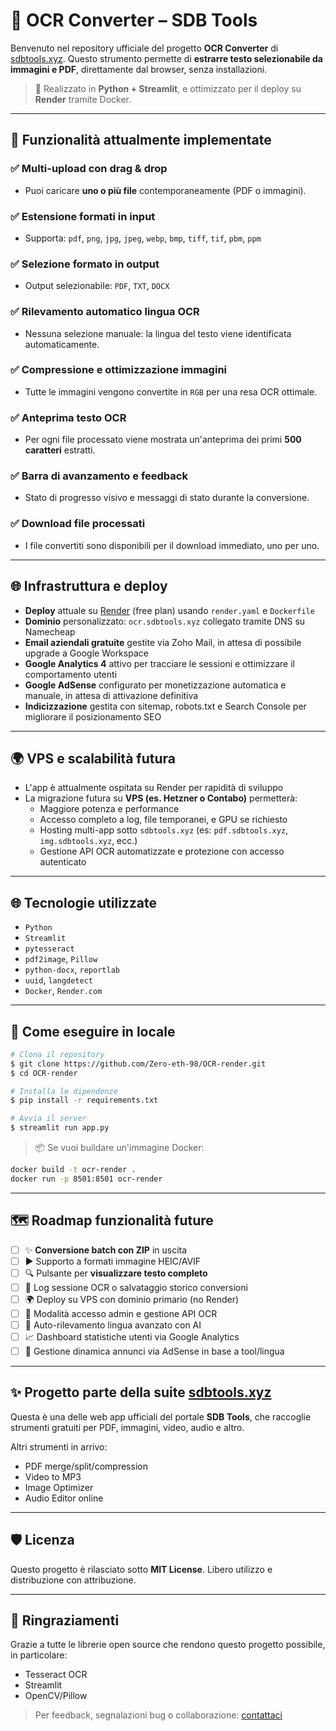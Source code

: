 # 🧠 OCR Converter – SDB Tools

Benvenuto nel repository ufficiale del progetto **OCR Converter** di [sdbtools.xyz](https://sdbtools.xyz). Questo strumento permette di **estrarre testo selezionabile da immagini e PDF**, direttamente dal browser, senza installazioni.

> 🚀 Realizzato in **Python + Streamlit**, e ottimizzato per il deploy su **Render** tramite Docker.

---

## 🔧 Funzionalità attualmente implementate

### ✅ Multi-upload con drag & drop
- Puoi caricare **uno o più file** contemporaneamente (PDF o immagini).

### ✅ Estensione formati in input
- Supporta: `pdf`, `png`, `jpg`, `jpeg`, `webp`, `bmp`, `tiff`, `tif`, `pbm`, `ppm`

### ✅ Selezione formato in output
- Output selezionabile: `PDF`, `TXT`, `DOCX`

### ✅ Rilevamento automatico lingua OCR
- Nessuna selezione manuale: la lingua del testo viene identificata automaticamente.

### ✅ Compressione e ottimizzazione immagini
- Tutte le immagini vengono convertite in `RGB` per una resa OCR ottimale.

### ✅ Anteprima testo OCR
- Per ogni file processato viene mostrata un'anteprima dei primi **500 caratteri** estratti.

### ✅ Barra di avanzamento e feedback
- Stato di progresso visivo e messaggi di stato durante la conversione.

### ✅ Download file processati
- I file convertiti sono disponibili per il download immediato, uno per uno.

---

## 🌐 Infrastruttura e deploy

- **Deploy** attuale su [Render](https://render.com) (free plan) usando `render.yaml` e `Dockerfile`
- **Dominio** personalizzato: `ocr.sdbtools.xyz` collegato tramite DNS su Namecheap
- **Email aziendali gratuite** gestite via Zoho Mail, in attesa di possibile upgrade a Google Workspace
- **Google Analytics 4** attivo per tracciare le sessioni e ottimizzare il comportamento utenti
- **Google AdSense** configurato per monetizzazione automatica e manuale, in attesa di attivazione definitiva
- **Indicizzazione** gestita con sitemap, robots.txt e Search Console per migliorare il posizionamento SEO

---

## 🌍 VPS e scalabilità futura

- L'app è attualmente ospitata su Render per rapidità di sviluppo
- La migrazione futura su **VPS (es. Hetzner o Contabo)** permetterà:
  - Maggiore potenza e performance
  - Accesso completo a log, file temporanei, e GPU se richiesto
  - Hosting multi-app sotto `sdbtools.xyz` (es: `pdf.sdbtools.xyz`, `img.sdbtools.xyz`, ecc.)
  - Gestione API OCR automatizzate e protezione con accesso autenticato

---

## 🌐 Tecnologie utilizzate
- `Python`
- `Streamlit`
- `pytesseract`
- `pdf2image`, `Pillow`
- `python-docx`, `reportlab`
- `uuid`, `langdetect`
- `Docker`, `Render.com`

---

## 🚀 Come eseguire in locale

```bash
# Clona il repository
$ git clone https://github.com/Zero-eth-98/OCR-render.git
$ cd OCR-render

# Installa le dipendenze
$ pip install -r requirements.txt

# Avvia il server
$ streamlit run app.py
```

> 📦 Se vuoi buildare un'immagine Docker:
```bash
docker build -t ocr-render .
docker run -p 8501:8501 ocr-render
```

---

## 🗺️ Roadmap funzionalità future
- [ ] ✨ **Conversione batch con ZIP** in uscita
- [ ] ▶️ Supporto a formati immagine HEIC/AVIF
- [ ] 🔍 Pulsante per **visualizzare testo completo**
- [ ] 📃 Log sessione OCR o salvataggio storico conversioni
- [ ] 🌍 Deploy su VPS con dominio primario (no Render)
- [ ] 🔐 Modalità accesso admin e gestione API OCR
- [ ] 🧠 Auto-rilevamento lingua avanzato con AI
- [ ] 📈 Dashboard statistiche utenti via Google Analytics
- [ ] 💸 Gestione dinamica annunci via AdSense in base a tool/lingua

---

## ✨ Progetto parte della suite [sdbtools.xyz](https://sdbtools.xyz)

Questa è una delle web app ufficiali del portale **SDB Tools**, che raccoglie strumenti gratuiti per PDF, immagini, video, audio e altro.

Altri strumenti in arrivo:
- PDF merge/split/compression
- Video to MP3
- Image Optimizer
- Audio Editor online

---

## 🛡️ Licenza

Questo progetto è rilasciato sotto **MIT License**. Libero utilizzo e distribuzione con attribuzione.

---

## 🙏 Ringraziamenti
Grazie a tutte le librerie open source che rendono questo progetto possibile, in particolare:
- Tesseract OCR
- Streamlit
- OpenCV/Pillow

> Per feedback, segnalazioni bug o collaborazione: [contattaci](mailto:info@sdbtools.xyz)

